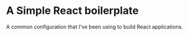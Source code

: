 # A Simple React boilerplate
A common configuration that I've been using to build React applications.


